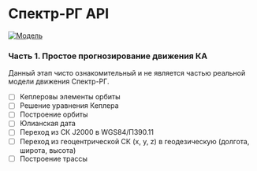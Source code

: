 # Спектр-РГ API
[![Модель](https://github.com/NPOL517/srg-api/actions/workflows/srg-model.yml/badge.svg)](https://github.com/NPOL517/srg-api/actions/workflows/srg-model.yml)

### Часть 1. Простое прогнозирование движения КА
Данный этап чисто ознакомительный и не является частью реальной модели движения Спектр-РГ.
- [ ] Кеплеровы элементы орбиты
- [ ] Решение уравнения Кеплера
- [ ] Построение орбиты
- [ ] Юлианская дата
- [ ] Переход из СК J2000 в WGS84/ПЗ90.11
- [ ] Переход из геоцентрической СК (x, y, z) в геодезическую (долгота, широта, высота)
- [ ] Построение трассы

